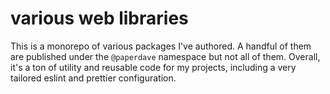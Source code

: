 # various web libraries

This is a monorepo of various packages I've authored. A handful of them are published under the `@paperdave` namespace but not all of them. Overall, it's a ton of utility and reusable code for my projects, including a very tailored eslint and prettier configuration.
